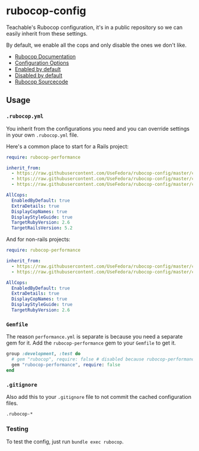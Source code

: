# rubocop-config

Teachable's Rubocop configuration, it's in a public repository so we can easily inherit from these settings.

By default, we enable all the cops and only disable the ones we don't like.

* [Rubocop Documentation](https://docs.rubocop.org/en/stable/)
* [Configuration Options](https://github.com/bbatsov/rubocop/blob/master/config/default.yml)
* [Enabled by default](https://github.com/bbatsov/rubocop/blob/master/config/enabled.yml)
* [Disabled by default](https://github.com/bbatsov/rubocop/blob/master/config/disabled.yml)
* [Rubocop Sourcecode](https://github.com/rubocop-hq/rubocop)

## Usage

### `.rubocop.yml`

You inherit from the configurations you need and you can override settings in your own `.rubocop.yml` file.

Here's a common place to start for a Rails project:

``` yaml
require: rubocop-performance

inherit_from:
  - https://raw.githubusercontent.com/UseFedora/rubocop-config/master/config/ruby.yml
  - https://raw.githubusercontent.com/UseFedora/rubocop-config/master/config/performance.yml
  - https://raw.githubusercontent.com/UseFedora/rubocop-config/master/config/rails.yml

AllCops:
  EnabledByDefault: true
  ExtraDetails: true
  DisplayCopNames: true
  DisplayStyleGuide: true
  TargetRubyVersion: 2.6
  TargetRailsVersion: 5.2
```

And for non-rails projects:

``` yaml
require: rubocop-performance

inherit_from:
  - https://raw.githubusercontent.com/UseFedora/rubocop-config/master/config/ruby.yml
  - https://raw.githubusercontent.com/UseFedora/rubocop-config/master/config/performance.yml

AllCops:
  EnabledByDefault: true
  ExtraDetails: true
  DisplayCopNames: true
  DisplayStyleGuide: true
  TargetRubyVersion: 2.6
```

### `Gemfile`

The reason `performance.yml` is separate is because you need a separate gem for it. Add the `rubocop-performance` gem to your `Gemfile` to get it.

``` ruby
group :development, :test do
  # gem "rubocop", require: false # disabled because rubocop-performance includes it
  gem "rubocop-performance", require: false
end
```

### `.gitignore`

Also add this to your `.gitignore` file to not commit the cached configuration files.

```
.rubocop-*
```


### Testing

To test the config, just run `bundle exec rubocop`.
